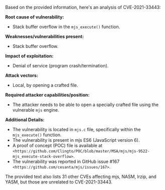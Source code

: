 Based on the provided information, here's an analysis of CVE-2021-33443:

**Root cause of vulnerability:**
- Stack buffer overflow in the `mjs_execute()` function.

**Weaknesses/vulnerabilities present:**
- Stack buffer overflow.

**Impact of exploitation:**
- Denial of service (program crash/termination).

**Attack vectors:**
- Local, by opening a crafted file.

**Required attacker capabilities/position:**
- The attacker needs to be able to open a specially crafted file using the vulnerable `mjs` engine.

**Additional Details:**

- The vulnerability is located in `mjs.c` file, specifically within the `mjs_execute()` function.
- The vulnerability is present in mjs ES6 (JavaScript version 6).
- A proof of concept (POC) file is available at `<https://github.com/Clingto/POC/blob/master/MSA/mjs/mjs-9522-mjs_execute-stack-overflow>`.
- The vulnerability was reported in GitHub issue #167 `<https://github.com/cesanta/mjs/issues/167>`.

The provided text also lists 31 other CVEs affecting mjs, NASM, lrzip, and YASM, but those are unrelated to CVE-2021-33443.